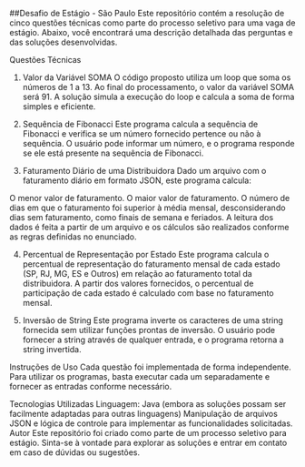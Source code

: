 ##Desafio de Estágio - São Paulo
Este repositório contém a resolução de cinco questões técnicas como parte do processo seletivo para uma vaga de estágio. Abaixo, você encontrará uma descrição detalhada das perguntas e das soluções desenvolvidas.

Questões Técnicas
1. Valor da Variável SOMA
O código proposto utiliza um loop que soma os números de 1 a 13. Ao final do processamento, o valor da variável SOMA será 91. A solução simula a execução do loop e calcula a soma de forma simples e eficiente.

2. Sequência de Fibonacci
Este programa calcula a sequência de Fibonacci e verifica se um número fornecido pertence ou não à sequência. O usuário pode informar um número, e o programa responde se ele está presente na sequência de Fibonacci.

3. Faturamento Diário de uma Distribuidora
Dado um arquivo com o faturamento diário em formato JSON, este programa calcula:

O menor valor de faturamento.
O maior valor de faturamento.
O número de dias em que o faturamento foi superior à média mensal, desconsiderando dias sem faturamento, como finais de semana e feriados.
A leitura dos dados é feita a partir de um arquivo e os cálculos são realizados conforme as regras definidas no enunciado.

4. Percentual de Representação por Estado
Este programa calcula o percentual de representação do faturamento mensal de cada estado (SP, RJ, MG, ES e Outros) em relação ao faturamento total da distribuidora. A partir dos valores fornecidos, o percentual de participação de cada estado é calculado com base no faturamento mensal.

5. Inversão de String
Este programa inverte os caracteres de uma string fornecida sem utilizar funções prontas de inversão. O usuário pode fornecer a string através de qualquer entrada, e o programa retorna a string invertida.

Instruções de Uso
Cada questão foi implementada de forma independente. Para utilizar os programas, basta executar cada um separadamente e fornecer as entradas conforme necessário.

Tecnologias Utilizadas
Linguagem: Java (embora as soluções possam ser facilmente adaptadas para outras linguagens)
Manipulação de arquivos JSON e lógica de controle para implementar as funcionalidades solicitadas.
Autor
Este repositório foi criado como parte de um processo seletivo para estágio. Sinta-se à vontade para explorar as soluções e entrar em contato em caso de dúvidas ou sugestões.
